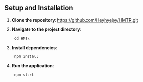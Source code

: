 ## Setup and Installation

1. **Clone the repository**:
https://github.com/Heyhyejoy/HMTR.git

2. **Navigate to the project directory**:

        cd HMTR
        
       
3. **Install dependencies**:

        npm install

4. **Run the application**:

        npm start
